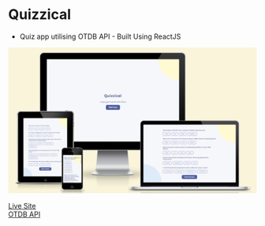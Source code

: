 # Quizzical

- Quiz app utilising OTDB API - Built Using ReactJS

![Responsive App Image](./src/assets/responsive.png)

[Live Site](https://lnkd.in/eMCuBbQC) <br />
[OTDB API](https://opentdb.com/api_config.php)
